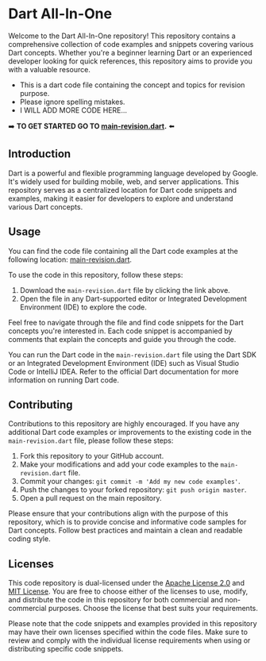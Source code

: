 # Dart All-In-One

Welcome to the Dart All-In-One repository! This repository contains a comprehensive collection of code examples and snippets covering various Dart concepts. Whether you're a beginner learning Dart or an experienced developer looking for quick references, this repository aims to provide you with a valuable resource.
- This is a dart code file containing the concept and topics for revision purpose.
- Please ignore spelling mistakes.
- I WILL ADD MORE CODE HERE...

➡️ **TO GET STARTED GO TO [main-revision.dart](https://github.com/AKABharat/Dart-All-In-One/blob/main/main-revision.dart).** ⬅️

## Introduction

Dart is a powerful and flexible programming language developed by Google. It's widely used for building mobile, web, and server applications. This repository serves as a centralized location for Dart code snippets and examples, making it easier for developers to explore and understand various Dart concepts.

## Usage

You can find the code file containing all the Dart code examples at the following location: [main-revision.dart](https://github.com/AKABharat/Dart-All-In-One/blob/main/main-revision.dart).

To use the code in this repository, follow these steps:

1. Download the `main-revision.dart` file by clicking the link above.
2. Open the file in any Dart-supported editor or Integrated Development Environment (IDE) to explore the code.

Feel free to navigate through the file and find code snippets for the Dart concepts you're interested in. Each code snippet is accompanied by comments that explain the concepts and guide you through the code.

You can run the Dart code in the `main-revision.dart` file using the Dart SDK or an Integrated Development Environment (IDE) such as Visual Studio Code or IntelliJ IDEA. Refer to the official Dart documentation for more information on running Dart code.

## Contributing

Contributions to this repository are highly encouraged. If you have any additional Dart code examples or improvements to the existing code in the `main-revision.dart` file, please follow these steps:

1. Fork this repository to your GitHub account.
2. Make your modifications and add your code examples to the `main-revision.dart` file.
3. Commit your changes: `git commit -m 'Add my new code examples'`.
4. Push the changes to your forked repository: `git push origin master`.
5. Open a pull request on the main repository.

Please ensure that your contributions align with the purpose of this repository, which is to provide concise and informative code samples for Dart concepts. Follow best practices and maintain a clean and readable coding style.

## Licenses

This code repository is dual-licensed under the [Apache License 2.0](https://www.apache.org/licenses/LICENSE-2.0) and [MIT License](https://opensource.org/licenses/MIT). You are free to choose either of the licenses to use, modify, and distribute the code in this repository for both commercial and non-commercial purposes. Choose the license that best suits your requirements.

Please note that the code snippets and examples provided in this repository may have their own licenses specified within the code files. Make sure to review and comply with the individual license requirements when using or distributing specific code snippets.

